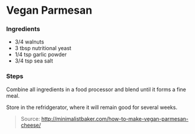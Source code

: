Vegan Parmesan
==============


### Ingredients
- 3/4 walnuts
- 3 tbsp nutritional yeast
- 1/4 tsp garlic powder
- 3/4 tsp sea salt

### Steps
Combine all ingredients in a food processor and blend until it forms a fine meal.

Store in the refridgerator, where it will remain good for several weeks.

> Source: http://minimalistbaker.com/how-to-make-vegan-parmesan-cheese/
